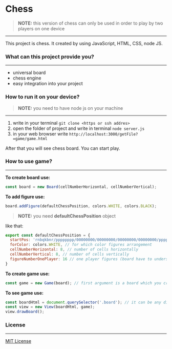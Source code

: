 # Chess 
> **NOTE:** this version of chess can only be used in order to play by two players on one device
<hr>
This project is chess. It created by using JavaScript, HTML, CSS, node JS.

### What can this project provide you?
<hr>

* universal board
* chess engine
* easy integration into your project

### How to run it on your device?
> **NOTE:** you need to have node js on your machine
<hr>

1. write in your terminal ```git clone <https or ssh addres>```
2. open the folder of project and write in terminal ```node server.js```
3. in your web browser write ```http://localhost:3000/getFile?=game/game.html```

After that you will see chess board. You can start play.

### How to use game?
<hr>

**To create board use:** 
```javascript
const board = new Board(cellNumberHorizontal, cellNumberVertical);
```

**To add figure use:**
```javascript
board.addFigure(defaultChessPosition, colors.WHITE, colors.BLACK);
```

>**NOTE:** you need **defaultChessPosition** object

like that:

```javascript
export const defaultChessPosition = {
  startPos: 'rnbqkbnr/pppppppp/00000000/00000000/00000000/00000000/pppppppp/rnbqkbnr', // future arrangement of figures
  forColor: colors.WHITE, // for which color figures arrangement
  cellNumberHorizontal: 8, // number of cells horizontally 
  cellNumberVertical: 8, // number of cells vertically
  figureNumberOnePlayer: 16 // one player figures (board have to understand when change color)
}
```

**To create game use:**

```javascript
const game = new Game(board); // first argument is a board which you created earlier
```

**To see game use:**

```javascript
const boardHtml = document.querySelector('.board'); // it can be any div element
const view = new View(boardHtml, game);
view.drawBoard();
```

### License
<hr>

[MIT License](LICENSE)